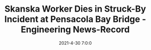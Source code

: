 ---
"title": "Skanska Worker Dies in Struck-By Incident at Pensacola Bay Bridge - Engineering News-Record"
"date": "2021-4-30 7:0:0"
"feed_name": "GOOGLENEWSCONSTRUCTION"
"feed_website": "https://news.google.com/search?q=construction%2Bincident&hl=en-US&gl=US&ceid=US:en"
"feed_rss": "https://news.google.com/rss/search?q=construction%2Bincident&hl=en-US&gl=US&ceid=US:en"
"link": "https://www.enr.com/articles/51681-skanska-worker-dies-in-struck-by-incident-at-pensacola-bay-bridge"
"file": "_posts/2021-1-1-a936e0496322db6e7009591f36aa20335650b08c.md"
"accident": "0"
"drilling": "0"
---